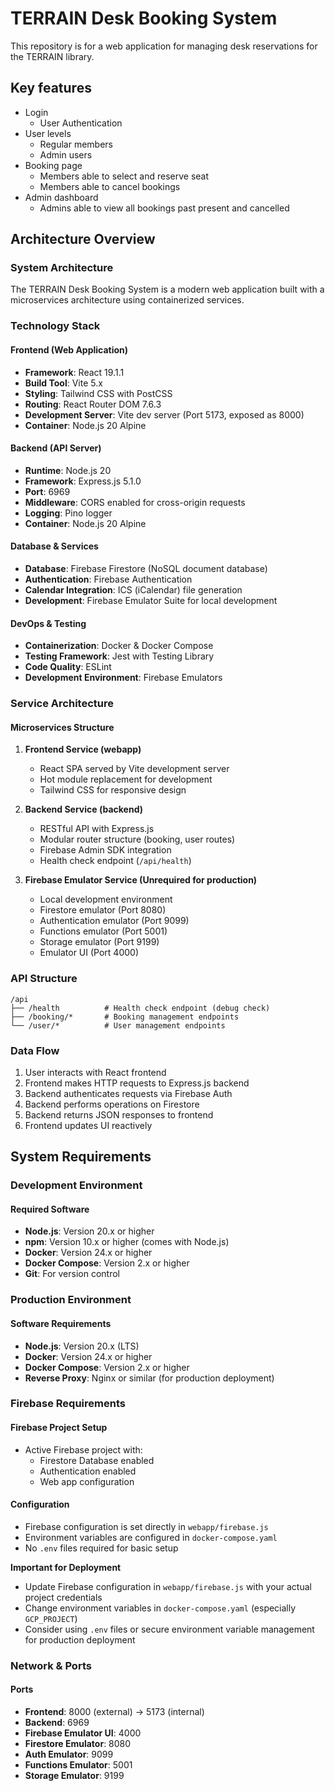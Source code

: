 # TERRAIN Desk Booking System
This repository is for a web application for managing desk reservations for the TERRAIN library.
## Key features
- Login
    - User Authentication
- User levels
    - Regular members
    - Admin users
- Booking page
    - Members able to select and reserve seat
    - Members able to cancel bookings
- Admin dashboard
    - Admins able to view all bookings past present and cancelled

## Architecture Overview

### System Architecture
The TERRAIN Desk Booking System is a modern web application built with a microservices architecture using containerized services.

### Technology Stack

#### Frontend (Web Application)
- **Framework**: React 19.1.1
- **Build Tool**: Vite 5.x
- **Styling**: Tailwind CSS with PostCSS
- **Routing**: React Router DOM 7.6.3
- **Development Server**: Vite dev server (Port 5173, exposed as 8000)
- **Container**: Node.js 20 Alpine

#### Backend (API Server)
- **Runtime**: Node.js 20
- **Framework**: Express.js 5.1.0
- **Port**: 6969
- **Middleware**: CORS enabled for cross-origin requests
- **Logging**: Pino logger
- **Container**: Node.js 20 Alpine

#### Database & Services
- **Database**: Firebase Firestore (NoSQL document database)
- **Authentication**: Firebase Authentication
- **Calendar Integration**: ICS (iCalendar) file generation
- **Development**: Firebase Emulator Suite for local development

#### DevOps & Testing
- **Containerization**: Docker & Docker Compose
- **Testing Framework**: Jest with Testing Library
- **Code Quality**: ESLint
- **Development Environment**: Firebase Emulators

### Service Architecture

#### Microservices Structure
1. **Frontend Service (webapp)**
   - React SPA served by Vite development server
   - Hot module replacement for development
   - Tailwind CSS for responsive design

2. **Backend Service (backend)**
   - RESTful API with Express.js
   - Modular router structure (booking, user routes)
   - Firebase Admin SDK integration
   - Health check endpoint (`/api/health`)

3. **Firebase Emulator Service (Unrequired for production)**
   - Local development environment
   - Firestore emulator (Port 8080)
   - Authentication emulator (Port 9099)
   - Functions emulator (Port 5001)
   - Storage emulator (Port 9199)
   - Emulator UI (Port 4000)

### API Structure
```
/api
├── /health          # Health check endpoint (debug check)
├── /booking/*       # Booking management endpoints
└── /user/*          # User management endpoints
```

### Data Flow
1. User interacts with React frontend
2. Frontend makes HTTP requests to Express.js backend
3. Backend authenticates requests via Firebase Auth
4. Backend performs operations on Firestore
5. Backend returns JSON responses to frontend
6. Frontend updates UI reactively

## System Requirements

### Development Environment

#### Required Software
- **Node.js**: Version 20.x or higher
- **npm**: Version 10.x or higher (comes with Node.js)
- **Docker**: Version 24.x or higher
- **Docker Compose**: Version 2.x or higher
- **Git**: For version control

### Production Environment

#### Software Requirements
- **Node.js**: Version 20.x (LTS)
- **Docker**: Version 24.x or higher
- **Docker Compose**: Version 2.x or higher
- **Reverse Proxy**: Nginx or similar (for production deployment)

### Firebase Requirements

#### Firebase Project Setup
- Active Firebase project with:
  - Firestore Database enabled
  - Authentication enabled
  - Web app configuration

#### Configuration
- Firebase configuration is set directly in `webapp/firebase.js`
- Environment variables are configured in `docker-compose.yaml`
- No `.env` files required for basic setup

**Important for Deployment**
- Update Firebase configuration in `webapp/firebase.js` with your actual project credentials
- Change environment variables in `docker-compose.yaml` (especially `GCP_PROJECT`)
- Consider using `.env` files or secure environment variable management for production deployment

### Network & Ports

#### Ports
- **Frontend**: 8000 (external) -> 5173 (internal)
- **Backend**: 6969
- **Firebase Emulator UI**: 4000
- **Firestore Emulator**: 8080
- **Auth Emulator**: 9099
- **Functions Emulator**: 5001
- **Storage Emulator**: 9199